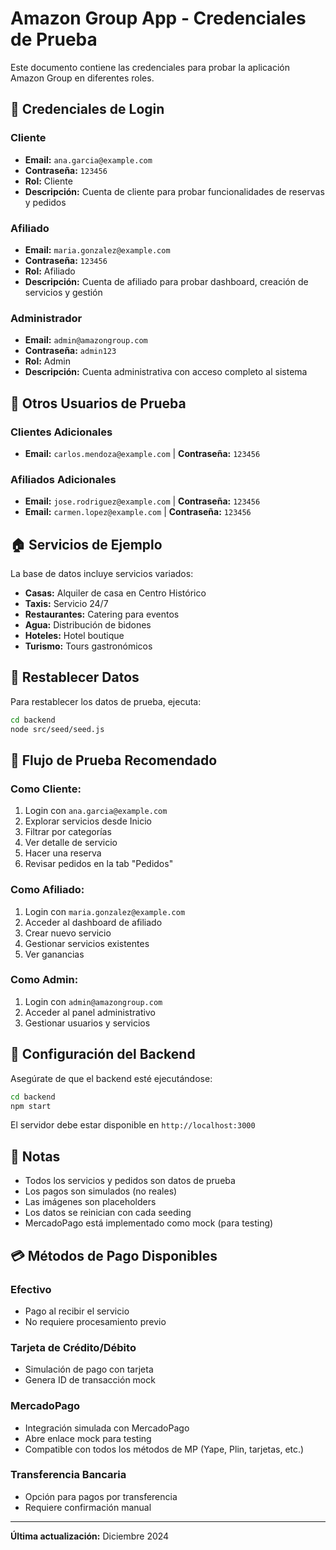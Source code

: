 # Amazon Group App - Credenciales de Prueba

Este documento contiene las credenciales para probar la aplicación Amazon Group en diferentes roles.

## 🔐 Credenciales de Login

### Cliente
- **Email:** `ana.garcia@example.com`
- **Contraseña:** `123456`
- **Rol:** Cliente
- **Descripción:** Cuenta de cliente para probar funcionalidades de reservas y pedidos

### Afiliado 
- **Email:** `maria.gonzalez@example.com` 
- **Contraseña:** `123456`
- **Rol:** Afiliado
- **Descripción:** Cuenta de afiliado para probar dashboard, creación de servicios y gestión

### Administrador
- **Email:** `admin@amazongroup.com`
- **Contraseña:** `admin123` 
- **Rol:** Admin
- **Descripción:** Cuenta administrativa con acceso completo al sistema

## 👥 Otros Usuarios de Prueba

### Clientes Adicionales
- **Email:** `carlos.mendoza@example.com` | **Contraseña:** `123456`

### Afiliados Adicionales  
- **Email:** `jose.rodriguez@example.com` | **Contraseña:** `123456`
- **Email:** `carmen.lopez@example.com` | **Contraseña:** `123456`

## 🏠 Servicios de Ejemplo

La base de datos incluye servicios variados:
- **Casas:** Alquiler de casa en Centro Histórico 
- **Taxis:** Servicio 24/7
- **Restaurantes:** Catering para eventos
- **Agua:** Distribución de bidones
- **Hoteles:** Hotel boutique
- **Turismo:** Tours gastronómicos

## 🔄 Restablecer Datos

Para restablecer los datos de prueba, ejecuta:
```bash
cd backend
node src/seed/seed.js
```

## 📱 Flujo de Prueba Recomendado

### Como Cliente:
1. Login con `ana.garcia@example.com`
2. Explorar servicios desde Inicio
3. Filtrar por categorías
4. Ver detalle de servicio
5. Hacer una reserva
6. Revisar pedidos en la tab "Pedidos"

### Como Afiliado:
1. Login con `maria.gonzalez@example.com`
2. Acceder al dashboard de afiliado
3. Crear nuevo servicio
4. Gestionar servicios existentes
5. Ver ganancias

### Como Admin:
1. Login con `admin@amazongroup.com`
2. Acceder al panel administrativo
3. Gestionar usuarios y servicios

## 🚀 Configuración del Backend

Asegúrate de que el backend esté ejecutándose:
```bash
cd backend
npm start
```

El servidor debe estar disponible en `http://localhost:3000`

## 📝 Notas

- Todos los servicios y pedidos son datos de prueba
- Los pagos son simulados (no reales)
- Las imágenes son placeholders
- Los datos se reinician con cada seeding
- MercadoPago está implementado como mock (para testing)

## 💳 Métodos de Pago Disponibles

### Efectivo
- Pago al recibir el servicio
- No requiere procesamiento previo

### Tarjeta de Crédito/Débito
- Simulación de pago con tarjeta
- Genera ID de transacción mock

### MercadoPago
- Integración simulada con MercadoPago
- Abre enlace mock para testing
- Compatible con todos los métodos de MP (Yape, Plin, tarjetas, etc.)

### Transferencia Bancaria
- Opción para pagos por transferencia
- Requiere confirmación manual

---

**Última actualización:** Diciembre 2024